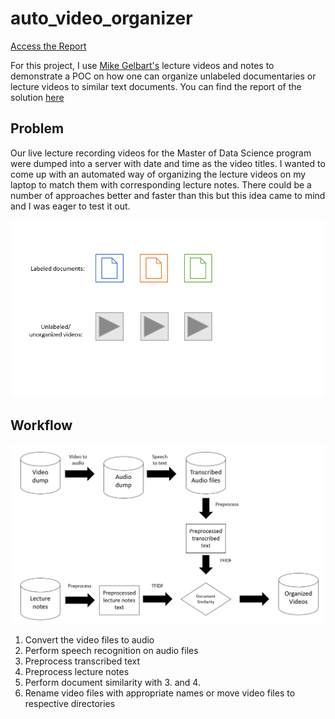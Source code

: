 # auto_video_organizer
[Access the Report](https://github.com/anasm-17/video_organizer/blob/master/report.ipynb) 

For this project, I use [Mike Gelbart's](https://www.mikegelbart.com/) lecture videos and notes to demonstrate a POC on how one can organize unlabeled documentaries or lecture videos to similar text documents. You can find the report of the solution [here](https://github.com/anasm-17/video_organizer/blob/master/report.ipynb)

## Problem
Our live lecture recording videos for the Master of Data Science program were dumped into a server with date and time as the video titles. I wanted to come up with an automated way of organizing the lecture videos on my laptop to match them with corresponding lecture notes. There could be a number of approaches better and faster than this but this idea came to mind and I was eager to test it out.

![animation](images/process_animation.gif)

## Workflow

<img src="images/workflow.PNG">

1) Convert the video files to audio
2) Perform speech recognition on audio files
3) Preprocess transcribed text
4) Preprocess lecture notes
5) Perform document similarity with 3. and 4.
6) Rename video files with appropriate names or move video files to respective directories
